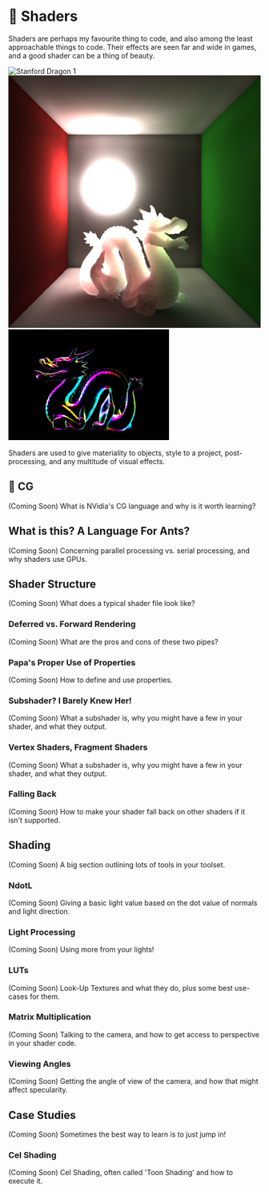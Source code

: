 # 🐉 Shaders

Shaders are perhaps my favourite thing to code, and also among the least approachable things to code. Their effects are seen far and wide in games, and a good shader can be a thing of beauty.

![Stanford Dragon 1](imgs/stanforddragon.PNG) ![Stanford Dragon 2](imgs/stanforddragon2.jpg) ![Stanford Dragon 3](imgs/stanforddragon3.PNG)

Shaders are used to give materiality to objects, style to a project, post-processing, and any multitude of visual effects.

## 🐜 CG

(Coming Soon) What is NVidia's CG language and why is it worth learning?

## What is this? A Language For Ants?

(Coming Soon) Concerning parallel processing vs. serial processing, and why shaders use GPUs.

## Shader Structure

(Coming Soon) What does a typical shader file look like?

### Deferred vs. Forward Rendering

(Coming Soon) What are the pros and cons of these two pipes?

### Papa's Proper Use of Properties

(Coming Soon) How to define and use properties.

### Subshader? I Barely Knew Her!

(Coming Soon) What a subshader is, why you might have a few in your shader, and what they output.

### Vertex Shaders, Fragment Shaders

(Coming Soon) What a subshader is, why you might have a few in your shader, and what they output.

### Falling Back

(Coming Soon) How to make your shader fall back on other shaders if it isn't supported.

## Shading

(Coming Soon) A big section outlining lots of tools in your toolset.

### NdotL

(Coming Soon) Giving a basic light value based on the dot value of normals and light direction.

### Light Processing

(Coming Soon) Using more from your lights!

### LUTs

(Coming Soon) Look-Up Textures and what they do, plus some best use-cases for them.

### Matrix Multiplication

(Coming Soon) Talking to the camera, and how to get access to perspective in your shader code.

### Viewing Angles

(Coming Soon) Getting the angle of view of the camera, and how that might affect specularity.

## Case Studies

(Coming Soon) Sometimes the best way to learn is to just jump in!

### Cel Shading

(Coming Soon) Cel Shading, often called 'Toon Shading' and how to execute it.
